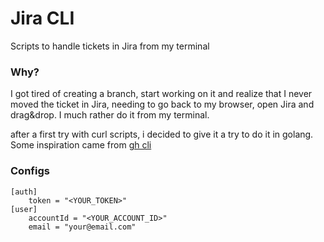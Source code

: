 # Jira CLI

Scripts to handle tickets in Jira from my terminal

### Why?

I got tired of creating a branch, start working on it and realize that I never moved the ticket in Jira, needing to go back to my browser, open Jira and drag&drop. I much rather do it from my terminal.

after a first try with curl scripts, i decided to give it a try to do it in golang.
Some inspiration came from [gh cli](https://github.com/cli/cli)



### Configs

``` launguage: conf
[auth]
    token = "<YOUR_TOKEN>"
[user]
    accountId = "<YOUR_ACCOUNT_ID>"
    email = "your@email.com"
```

